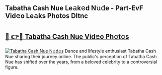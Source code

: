## Tabatha Cash Nue Le𝚊k𝚎d N𝚞𝚍e - Part-EvF Vid𝚎o Le𝚊ks Photos DItnc

# <h2><a href="http://fb9t60.evod.top/?m=Tabatha+Cash+Nue">🔗 👉🔴 Tabatha Cash Nue Vid𝚎o Ph𝚘t𝚘s</a></h2>

[![Tabatha Cash Nue N𝚞d𝚎s](https://i.imgur.com/8V9OHl7.gif)](http://fb9t60.evod.top/?m=Tabatha+Cash+Nue)
Dance and lifestyle enthusiast Tabatha Cash Nue sharing their journey online. The public's perception of Tabatha Cash Nue has shifted over the years, from a beloved celebrity to a controversial figure. 
